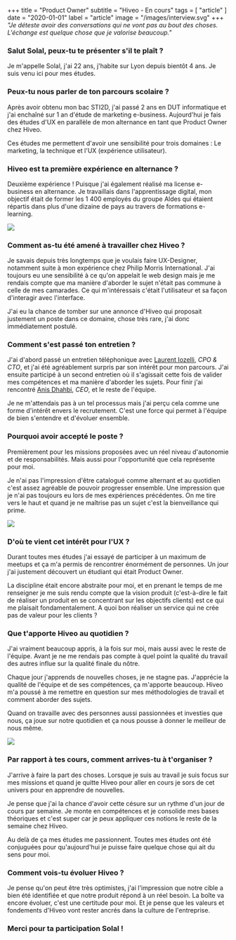 +++
title = "Product Owner"
subtitle = "Hiveo - En cours"
tags = [
    "article"
]
date = "2020-01-01"
label = "article"
image = "/images/interview.svg"
+++
*"Je déteste avoir des conversations qui ne vont pas au bout des choses. L'échange est quelque chose que je valorise beaucoup."*

### Salut Solal, peux-tu te présenter s'il te plaît ? 

Je m'appelle Solal, j'ai 22 ans, j'habite sur Lyon depuis bientôt 4 ans. Je suis venu ici pour mes études.

### Peux-tu nous parler de ton parcours scolaire ?

Après avoir obtenu mon bac STI2D, j'ai passé 2 ans en DUT informatique et j'ai enchaîné sur 1 an d'étude de marketing e-business. Aujourd'hui je fais des études d'UX en parallèle de mon alternance en tant que Product Owner chez Hiveo.

Ces études me permettent d'avoir une sensibilité pour trois domaines : Le marketing, la technique et l'UX (expérience utilisateur).

### Hiveo est ta première expérience en alternance ?

Deuxième expérience ! Puisque j'ai également réalisé ma license e-business en alternance. Je travaillais dans l'apprentissage digital, mon objectif était de former les 1 400 employés du groupe Aldes qui étaient répartis dans plus d'une dizaine de pays au travers de formations e-learning.

![](https://www.hiveo.fr/wp-content/uploads/2020/01/photo-1508015951496-f714d152ccdb.jpeg)

### Comment as-tu été amené à travailler chez Hiveo ?

Je savais depuis très longtemps que je voulais faire UX-Designer, notamment suite à mon expérience chez Philip Morris International. J'ai toujours eu une sensibilité à ce qu'on appelait le web design mais je me rendais compte que ma manière d'aborder le sujet n'était pas commune à celle de mes camarades. Ce qui m'intéressais c'était l'utilisateur et sa façon d'interagir avec l'interface. 

J'ai eu la chance de tomber sur une annonce d'Hiveo qui proposait justement un poste dans ce domaine, chose très rare, j'ai donc immédiatement postulé.

### Comment s'est passé ton entretien ?

J'ai d'abord passé un entretien téléphonique avec [Laurent Iozelli](http://linkedin.com/in/liozelli/), *CPO & CTO*, et j'ai été agréablement surpris par son intérêt pour mon parcours. J'ai ensuite participé à un second entretien où il s'agissait cette fois de valider mes compétences et ma manière d'aborder les sujets. Pour finir j'ai rencontré [Anis Dhahbi](https://www.linkedin.com/in/anis-dhahbi/), *CEO*, et le reste de l'équipe.

Je ne m'attendais pas à un tel processus mais j'ai perçu cela comme une forme d'intérêt envers le recrutement. C'est une force qui permet à l'équipe de bien s'entendre et d'évoluer ensemble. 

### Pourquoi avoir accepté le poste ?

Premièrement pour les missions proposées avec un réel niveau d'autonomie et de responsabilités. Mais aussi pour l'opportunité que cela représente pour moi. 

Je n'ai pas l'impression d'être catalogué comme alternant et au quotidien c'est assez agréable de pouvoir progresser ensemble. Une impression que je n'ai pas toujours eu lors de mes expériences précédentes. On me tire vers le haut et quand je ne maîtrise pas un sujet c'est la bienveillance qui prime.

![](https://www.hiveo.fr/wp-content/uploads/2020/01/photo-1534415378365-701353a65fed.jpeg)

### D'où te vient cet intérêt pour l'UX ?

Durant toutes mes études j'ai essayé de participer à un maximum de meetups et ça m'a permis de rencontrer énormément de personnes. Un jour j'ai justement découvert un étudiant qui était Product Owner. 

La discipline était encore abstraite pour moi, et en prenant le temps de me renseigner je me suis rendu compte que la vision produit (c'est-à-dire le fait de réaliser un produit en se concentrant sur les objectifs clients) est ce qui me plaisait fondamentalement. A quoi bon réaliser un service qui ne crée pas de valeur pour les clients ?

### Que t'apporte Hiveo au quotidien ?

J'ai vraiment beaucoup appris, à la fois sur moi, mais aussi avec le reste de l'équipe. Avant je ne me rendais pas compte à quel point la qualité du travail des autres influe sur la qualité finale du nôtre. 

Chaque jour j'apprends de nouvelles choses, je ne stagne pas. J'apprécie la qualité de l'équipe et de ses compétences, ça m'apporte beaucoup. Hiveo m'a poussé à me remettre en question sur mes méthodologies de travail et comment aborder des sujets. 

Quand on travaille avec des personnes aussi passionnées et investies que nous, ça joue sur notre quotidien et ça nous pousse à donner le meilleur de nous même.

![](https://www.hiveo.fr/wp-content/uploads/2020/01/slack-imgs.com_-1024x1024.jpg)

### Par rapport à tes cours, comment arrives-tu à t'organiser ?

J'arrive à faire la part des choses. Lorsque je suis au travail je suis focus sur mes missions et quand je quitte Hiveo pour aller en cours je sors de cet univers pour en apprendre de nouvelles. 

Je pense que j'ai la chance d'avoir cette césure sur un rythme d'un jour de cours par semaine. Je monte en compétences et je consolide mes bases théoriques et c'est super car je peux appliquer ces notions le reste de la semaine chez Hiveo.

Au delà de ça mes études me passionnent. Toutes mes études ont été conjuguées pour qu'aujourd'hui je puisse faire quelque chose qui ait du sens pour moi. 

### Comment vois-tu évoluer Hiveo ?

Je pense qu'on peut être très optimistes, j'ai l'impression que notre cible a bien été identifiée et que notre produit répond à un réel besoin. La boîte va encore évoluer, c'est une certitude pour moi. Et je pense que les valeurs et fondements d'Hiveo vont rester ancrés dans la culture de l'entreprise. 

### Merci pour ta participation Solal !